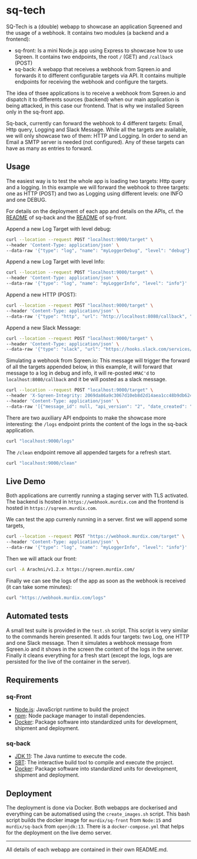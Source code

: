 # sq-tech
SQ-Tech is a (double) webapp to showcase an application Sqreened and the usage of a webhook. It contains two modules (a backend and a frontend):
- sq-front: Is a mini Node.js app using Express to showcase how to use Sqreen. It contains two endpoints, the root `/` (GET) and `/callback` (POST)
- sq-back: A webapp that receives a webhook from Sqreen.io and forwards it to different configurable targets via API. It contains multiple endpoints 
for receiving the webhook and configure the targets.

The idea of thsee applications is to receive a webhook from Sqreen.io and dispatch it to differents sources (backend) when our main application is being attacked, in this case our frontend. That is why we installed Sqreen only in the sq-front app.

Sq-back, currently can forward the webhook to 4 different targets: Email, Http query, Logging and Slack Message. While all the targets are available, we will only showcase two of them: HTTP and Logging. In order to send an Email a SMTP server is needed (not configured). Any of these targets can have as many as entries to forward.

## Usage 
The easiest way is to test the whole app is loading two targets: Http query and a logging. In this example we will forward the webhook to three 
targets: one as HTTP (POST) and two as Logging using different levels: one INFO and one DEBUG. 

For details on the deployment of each app and details on the APIs, cf. the [README](https://github.com/mcornejo/sq-tech/tree/main/sq-back) of sq-back 
and the [README](https://github.com/mcornejo/sq-tech/tree/main/sq-front) of sq-front.

Append a new Log Target with level debug:
```bash
curl --location --request POST "localhost:9000/target" \
--header 'Content-Type: application/json' \
--data-raw '{"type": "log", "name": "myLoggerDebug", "level": "debug"}'
```

Append a new Log Target with level Info:
```bash
curl --location --request POST "localhost:9000/target" \
--header 'Content-Type: application/json' \
--data-raw '{"type": "log", "name": "myLoggerInfo", "level": "info"}'
```

Append a new HTTP (POST):
```bash
curl --location --request POST "localhost:9000/target" \
--header 'Content-Type: application/json' \
--data-raw '{"type": "http", "url": "http://localhost:8080/callback", "method": "post", "shared_key": "key"}'
```

Append a new Slack Message:
```bash
curl --location --request POST "localhost:9000/target" \
--header 'Content-Type: application/json' \
--data-raw '{"type": "slack", "url": "https://hooks.slack.com/services/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"}'
```

Simulating a webhook from Sqreen.io: This message will trigger the forward of all the targets appended below, in this example, it will forward that message to a log in debug and info, it will re-posted `HMAC'd` to `localhost:8080/callback` and it be will posted as a slack message.
```bash
curl --location --request POST "localhost:9000/target" \
--header 'X-Sqreen-Integrity: 2069da86a9c3067d10eb8d2d14aea1cc48b9db624dba7f2264ef2f32d450a22e' \
--header 'Content-Type: application/json' \
--data-raw '[{"message_id": null, "api_version": "2", "date_created": "2020-11-06T13:55:09.503282+00:00", "message_type": "security_event", "retry_count": 0, "message": {"risk_coefficient": 25, "event_category": "http_error", "event_kind": "waf", "application_id": "5fa41cbdb87595001cb7fd03", "application_name": "my-express-app", "environment": "development", "date_occurred": "2020-11-06T13:35:47.487000+00:00", "event_id": "5fa551335922d9000f88ecbf", "event_url": "https://my.sqreen.com/application/5fa41cbdb87595001cb7fd03/events/5fa551335922d9000f88ecbf", "humanized_description": "Attack tentative from 127.0.0.1", "ips": [{"address": "127.0.0.1", "is_tor": false, "geo": {}, "date_resolved": "2020-11-06T13:35:47.514000+00:00"}]}}]'
```

There are two auxiliary API endpoints to make the showcase more interesting:
the `/logs` endpoint prints the content of the logs in the sq-back application.
```bash
curl "localhost:9000/logs"
```

The `/clean` endpoint remove all appended targets for a refresh start.
```bash
curl "localhost:9000/clean"
```

## Live Demo
Both applications are currently running a staging server with TLS activated.
The backend is hosted in `https://webhook.murdix.com` and the frontend is hosted in `https://sqreen.murdix.com`.

We can test the app currenly running in a server. first we will append some targets, 
```bash
curl --location --request POST "https://webhook.murdix.com/target" \
--header 'Content-Type: application/json' \
--data-raw '{"type": "log", "name": "myLoggerInfo", "level": "info"}' 
```

Then we will attack our front:
```bash
curl -A Arachni/v1.2.x https://sqreen.murdix.com/
```

Finally we can see the logs of the app as soon as the webhook is received (it can take some minutes):
```bash
curl "https://webhook.murdix.com/logs"
```

## Automated tests
A small test suite is provided in the `test.sh` script. This script is very similar to the commands herein presented. It adds four targets: two Log, 
one HTTP and one Slack message. Then it simulates a webhook message from Sqreen.io and it shows in the screen the content of the logs in the server. 
Finally it cleans everything for a fresh start (except the logs, logs are persisted for the live of the container in the server). 

## Requirements
### sq-Front
- [Node.js](https://nodejs.org/): JavaScript runtime to build the project
- [npm](https://www.npmjs.com/): Node package manager to install dependencies.
- [Docker](https://www.docker.com/): Package software into standardized units for development, shipment and deployment.

### sq-back
- [JDK 11](https://adoptopenjdk.net/): The Java runtime to execute the code.
- [SBT](https://www.scala-sbt.org/download.html): The interactive build tool to compile and execute the project.
- [Docker](https://www.docker.com/): Package software into standardized units for development, shipment and deployment.

## Deployment
The deployment is done via Docker. Both webapps are dockerised and everything can be automatised using the `create_images.sh` script.
This bash script builds the docker image for `murdix/sq-front` from `Node:15` and `murdix/sq-back` from `openjdk:13`. 
There is a `docker-compose.yml` that helps for the deployment on the live demo server.

***

All details of each webapp are contained in their own README.md.
